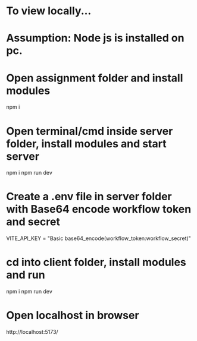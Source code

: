 # To view locally...

# Assumption: Node js is installed on pc.

# Open assignment folder and install modules

npm i

# Open terminal/cmd inside server folder, install modules and start server

npm i
npm run dev

# Create a .env file in server folder with Base64 encode workflow token and secret

VITE_API_KEY = "Basic base64_encode(workflow_token:workflow_secret)"

# cd into client folder, install modules and run

npm i
npm run dev

# Open localhost in browser

http://localhost:5173/
